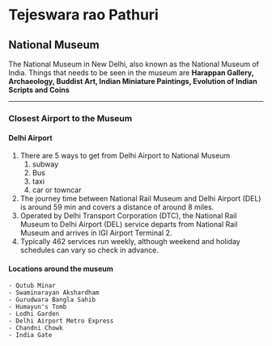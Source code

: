 # Tejeswara rao Pathuri
## National Museum

The National Museum in New Delhi, also known as the National Museum of India. Things that needs to be seen in the museum are **Harappan Gallery, Archaeology, Buddist Art, Indian Miniature Paintings, Evolution of Indian Scripts and Coins**

***

### Closest Airport to the Museum
#### Delhi Airport
1. There are 5 ways to get from Delhi Airport to National Museum
    1. subway
    2. Bus
    3. taxi 
    4. car or towncar
2. The journey time between National Rail Museum and Delhi Airport (DEL) is around 59 min and covers a distance of around 8 miles. 
3. Operated by Delhi Transport Corporation (DTC), the National Rail Museum to Delhi Airport (DEL) service departs from National Rail Museum and arrives in IGI Airport Terminal 2. 
4. Typically 462 services run weekly, although weekend and holiday schedules can vary so check in advance.

#### Locations around the museum
    - Qutub Minar
    - Swaminarayan Akshardham
    - Gurudwara Bangla Sahib
    - Humayun's Tomb
    - Lodhi Garden
    - Delhi Airport Metro Express
    - Chandni Chowk
    - India Gate





